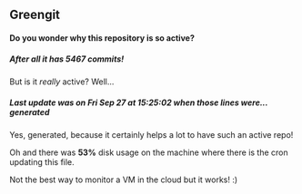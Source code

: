 ## Greengit

#### Do you wonder why this repository is so active?

##### After all it has 5467 commits!

But is it *really* active? Well...

##### Last update was on Fri Sep 27 at 15:25:02 when those lines were... generated

Yes, generated, because it certainly helps a lot to have such an active repo!

Oh and there was **53%** disk usage on the machine
where there is the cron updating this file.

Not the best way to monitor a VM in the cloud but it works! :)
